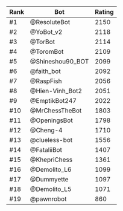Rank|Bot|Rating
---|---|---
#1|@ResoluteBot|2150
#2|@YoBot_v2|2118
#3|@TorBot|2114
#4|@ToromBot|2109
#5|@Shineshou90_BOT|2099
#6|@faith_bot|2092
#7|@RaspFish|2056
#8|@Hien-Vinh_Bot2|2051
#9|@EmptikBot247|2022
#10|@MrChessTheBot|1803
#11|@OpeningsBot|1798
#12|@Cheng-4|1710
#13|@clueless-bot|1556
#14|@FataliiBot|1407
#15|@KhepriChess|1361
#16|@Demolito_L6|1099
#17|@Dummyette|1097
#18|@Demolito_L5|1071
#19|@pawnrobot|860
